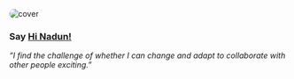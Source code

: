 <img src="https://drive.google.com/uc?export=view&id=1sZ-rMAcUAimTbIClPKVUF2MO0JJerNcV" alt="cover" style="border:none !important;border-radius:12px !important;">


<h3 align="left"><a href="mailto:nadunkms@gmail.com" style="text-decoration:none;">Say <u>Hi Nadun! </u></a></h3>
<p align="left"><i>“I find the challenge of whether I can change and adapt to collaborate with other people exciting.”</i></p>
